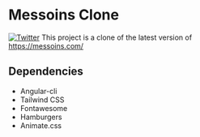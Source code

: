 # Messoins Clone
[![Twitter](https://img.shields.io/twitter/follow/baptisteirag.svg?style=social&label=Follow)](https://twitter.com/baptisteirag) 
This project is a clone of the latest version of https://messoins.com/

## Dependencies
- Angular-cli
- Tailwind CSS
- Fontawesome
- Hamburgers
- Animate.css
